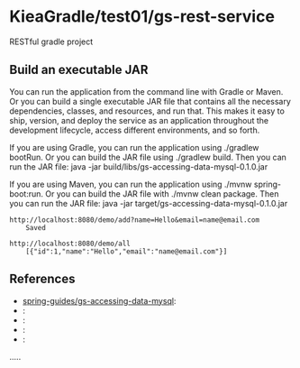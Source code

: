 KieaGradle/test01/gs-rest-service
=================================

RESTful gradle project

Build an executable JAR
-----------------------
You can run the application from the command line with Gradle or Maven.
Or you can build a single executable JAR file that contains all the necessary dependencies,
classes, and resources, and run that.
This makes it easy to ship, version, and deploy the service as an application throughout
the development lifecycle, access different environments, and so forth.
  
If you are using Gradle, you can run the application using ./gradlew bootRun.
Or you can build the JAR file using ./gradlew build.
Then you can run the JAR file: java -jar build/libs/gs-accessing-data-mysql-0.1.0.jar
  
If you are using Maven, you can run the application using ./mvnw spring-boot:run.
Or you can build the JAR file with ./mvnw clean package. 
Then you can run the JAR file: java -jar target/gs-accessing-data-mysql-0.1.0.jar

```
http://localhost:8080/demo/add?name=Hello&email=name@email.com
	Saved

http://localhost:8080/demo/all
	[{"id":1,"name":"Hello","email":"name@email.com"}]
```


References
----------
- [spring-guides/gs-accessing-data-mysql](https://github.com/spring-guides/gs-accessing-data-mysql "spring-guides/gs-accessing-data-mysql"):
- []( ""):
- []( ""):
- []( ""):
- []( ""):

.....



